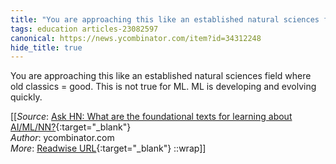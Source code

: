 ```yaml
---
title: "You are approaching this like an established natural sciences field ..."
tags: education articles-23082597
canonical: https://news.ycombinator.com/item?id=34312248
hide_title: true
---
```


You are approaching this like an established natural sciences field where old classics = good. This is not true for ML. ML is developing and evolving quickly.


[[_Source_: [Ask HN: What are the foundational texts for learning about AI/ML/NN?](https://news.ycombinator.com/item?id=34312248){:target="_blank"}<br>
_Author_: ycombinator.com<br>
_More_: [Readwise URL](https://readwise.io/open/452980061){:target="_blank"}
::wrap]]
